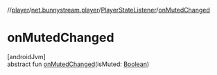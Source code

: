 //[player](../../../index.md)/[net.bunnystream.player](../index.md)/[PlayerStateListener](index.md)/[onMutedChanged](on-muted-changed.md)

# onMutedChanged

[androidJvm]\
abstract fun [onMutedChanged](on-muted-changed.md)(isMuted: [Boolean](https://kotlinlang.org/api/latest/jvm/stdlib/kotlin-stdlib/kotlin/-boolean/index.html))
